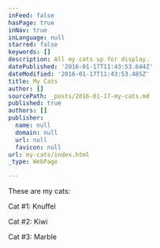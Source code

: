 ```yaml
---
inFeed: false
hasPage: true
inNav: true
inLanguage: null
starred: false
keywords: []
description: All my cats up for display.
datePublished: '2016-01-17T11:43:53.644Z'
dateModified: '2016-01-17T11:43:53.485Z'
title: My Cats
author: []
sourcePath: _posts/2016-01-17-my-cats.md
published: true
authors: []
publisher:
  name: null
  domain: null
  url: null
  favicon: null
url: my-cats/index.html
_type: WebPage

---
```

These are my cats:

Cat \#1: Knuffel

Cat \#2: Kiwi

Cat \#3: Marble
